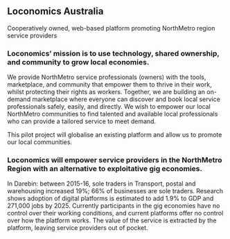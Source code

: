 
## Loconomics Australia
Cooperatively owned, web-based platform promoting NorthMetro region service providers


### Loconomics’ mission is to use technology, shared ownership, and community to grow local economies.
We provide NorthMetro service professionals (owners) with the tools, marketplace, and community that empower them to thrive in their work, whilst protecting their rights as workers.
Together, we are building an on-demand marketplace where everyone can discover and book local service professionals safely, easily, and directly.
We wish to empower our local NorthMetro communities to find talented and available local professionals who can provide a tailored service to meet demand.

This pilot project will globalise an existing platform and allow us to promote our local communities.

### Loconomics will empower service providers in the NorthMetro Region with an alternative to exploitative gig economies. 

In Darebin: between 2015-16, sole traders in Transport, postal and warehousing increased 19%; 66% of businesses are sole traders. Research shows adoption of digital platforms is estimated to add 1.9% to GDP and 271,000 jobs by 2025.
Currently participants in the gig economies have no control over their working conditions, and current platforms offer no control over how the platform works. The value of the service is extracted by the platform, leaving service providers out of pocket.
